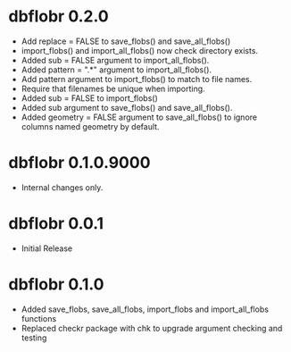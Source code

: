 # dbflobr 0.2.0

- Add replace = FALSE to save_flobs() and save_all_flobs()
- import_flobs() and import_all_flobs() now check directory exists.
- Added sub = FALSE argument to import_all_flobs().
- Added pattern = ".*" argument to import_all_flobs().
- Add pattern argument to import_flobs() to match to file names.
- Require that filenames be unique when importing.
- Added sub = FALSE to import_flobs()
- Added sub argument to save_flobs() and save_all_flobs().
- Added geometry = FALSE argument to save_all_flobs() to ignore columns named geometry by default.


# dbflobr 0.1.0.9000

- Internal changes only.


# dbflobr 0.0.1

- Initial Release

# dbflobr 0.1.0

- Added save_flobs, save_all_flobs, import_flobs and import_all_flobs functions
- Replaced checkr package with chk to upgrade argument checking and testing
